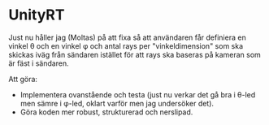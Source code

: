 # UnityRT

Just nu håller jag (Moltas) på att fixa så att användaren får definiera en vinkel &theta; och en vinkel &phi; och antal rays per "vinkeldimension" som ska skickas iväg från sändaren istället för att rays ska baseras på kameran som är fäst i sändaren.

Att göra:
  - Implementera ovanstående och testa (just nu verkar det gå bra i &theta;-led men sämre i &phi;-led, oklart varför men jag undersöker det).
  - Göra koden mer robust, strukturerad och nerslipad.


